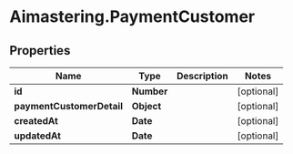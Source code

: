 # Aimastering.PaymentCustomer

## Properties
Name | Type | Description | Notes
------------ | ------------- | ------------- | -------------
**id** | **Number** |  | [optional] 
**paymentCustomerDetail** | **Object** |  | [optional] 
**createdAt** | **Date** |  | [optional] 
**updatedAt** | **Date** |  | [optional] 



